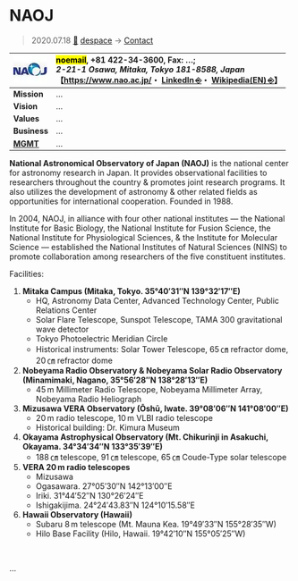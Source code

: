 # NAOJ
> 2020.07.18 [🚀](../../index/index.md) [despace](../index.md) → [Contact](../contact.md)

|[![](../f/contact/n/naoj_logo1_thumb.webp)](../f/contact/n/naoj_logo1.webp)|<mark>noemail</mark>, +81 422-34-3600, Fax: …;<br> *2-21-1 Osawa, Mitaka, Tokyo 181-8588, Japan*<br> 【<https://www.nao.ac.jp/>・ [LinkedIn ⎆](https://www.linkedin.com/company/national-astronomical-observatory-of-japan/)・ [Wikipedia(EN) ⎆](https://en.wikipedia.org/wiki/National_Astronomical_Observatory_of_Japan)】|
|:--|:--|
|**Mission**|…|
|**Vision**|…|
|**Values**|…|
|**Business**|…|
|**[MGMT](../mgmt.md)**|…|

**National Astronomical Observatory of Japan (NAOJ)** is the national center for astronomy research in Japan. It provides observational facilities to researchers throughout the country & promotes joint research programs. It also utilizes the development of astronomy & other related fields as opportunities for international cooperation. Founded in 1988.

In 2004, NAOJ, in alliance with four other national institutes — the National Institute for Basic Biology, the National Institute for Fusion Science, the National Institute for Physiological Sciences, & the Institute for Molecular Science — established the National Institutes of Natural Sciences (NINS) to promote collaboration among researchers of the five constituent institutes.

Facilities:

   1. **Mitaka Campus (Mitaka, Tokyo. 35°40′31″N 139°32′17″E)**
      - HQ, Astronomy Data Center, Advanced Technology Center, Public Relations Center
      - Solar Flare Telescope, Sunspot Telescope, TAMA 300 gravitational wave detector
      - Tokyo Photoelectric Meridian Circle
      - Historical instruments: Solar Tower Telescope, 65 ㎝ refractor dome, 20 ㎝ refractor dome
   1. **Nobeyama Radio Observatory & Nobeyama Solar Radio Observatory (Minamimaki, Nagano, 35°56′28″N 138°28′13″E)**
      - 45 m Millimeter Radio Telescope, Nobeyama Millimeter Array, Nobeyama Radio Heliograph
   1. **Mizusawa VERA Observatory (Ōshū, Iwate. 39°08′06″N 141°08′00″E)**
      - 20 m radio telescope, 10 m VLBI radio telescope
      - Historical building: Dr. Kimura Museum
   1. **Okayama Astrophysical Observatory (Mt. Chikurinji in Asakuchi, Okayama. 34°34′34″N 133°35′39″E)**
      - 188 ㎝ telescope, 91 ㎝ telescope, 65 ㎝ Coude-Type solar telescope
   1. **VERA 20 m radio telescopes**
      - Mizusawa
      - Ogasawara. 27°05′30″N 142°13′00″E
      - Iriki. 31°44′52″N 130°26′24″E
      - Ishigakijima. 24°24′43.83″N 124°10′15.58″E
   1. **Hawaii Observatory (Hawaii)**
      - Subaru 8 m telescope (Mt. Mauna Kea. 19°49′33″N 155°28′35″W)
      - Hilo Base Facility (Hilo, Hawaii. 19°42′10″N 155°05′25″W)

<p style="page-break-after:always"> </p>

…
